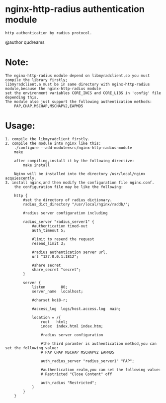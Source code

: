 # nginx-http-radius authentication module
    http authentication by radius protocol.

@author qudreams

# Note:
    The nginx-http-radius module depend on libmyradclient,so you must compile the library firstly;
    libmyradclient.a must be in same directory with nginx-http-radius module,because the nginx-http-radius module
    set the environment variables CORE_INCS and CORE_LIBS in 'config' file depending this.
    The module also just support the following authentication methods:
        PAP,CHAP,MSCHAP,MSCHAPV2,EAPMD5
# Usage:
    1. compile the libmyradclient firstly.
    2. compile the module into nginx like this:
        ./configure --add-module=src/nginx-http-radius-module
        make

        after compiling,install it by the following directive:
            make install

        Nginx will be installed into the directory /usr/local/nginx acquiescently.
    3. install nginx,and then modify the configuration file nginx.conf.
        the configuration file may be like the following:

        http {
            #set the directory of radius dictionary.
            radius_dict_directory "/usr/local/nginx/raddb/";

            #radius server configuration including

            radius_server "radius_server1" {
                #authentication timed-out
                auth_timeout 5;

                #limit to resend the request
                resend_limit 3;

                #radius authentication server url.
                url "127.0.0.1:1812";

                #share secret
                share_secret "secret";
            }

            server {
                listen       80;
                server_name  localhost;

                #charset koi8-r;

                #access_log  logs/host.access.log  main;

                location = /{
                    root   html;
                    index  index.html index.htm;

                    #radius server configuration

                    #the third paramter is authentication method,you can set the following value:
                    # PAP CHAP MSCHAP MSCHAPV2 EAPMD5

                    auth_radius_server "radius_server1" "PAP";

                    #authentication realm,you can set the following value:
                    # Restricted "Close Content" off

                    auth_radius "Restricted";
                }
            }
        }
